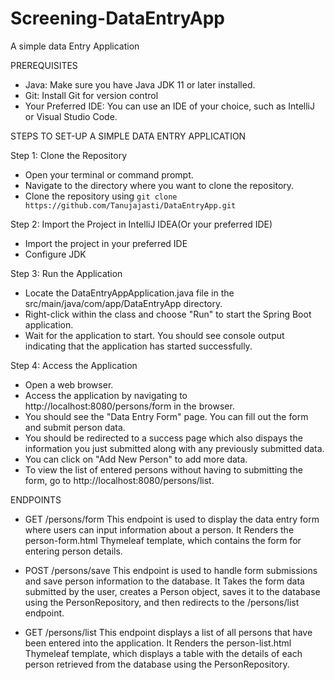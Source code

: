 # Screening-DataEntryApp
A simple data Entry Application


PREREQUISITES
  - Java: Make sure you have Java JDK 11 or later installed.
  - Git: Install Git for version control
  - Your Preferred IDE: You can use an IDE of your choice, such as IntelliJ or Visual Studio Code.



STEPS TO SET-UP A SIMPLE DATA ENTRY APPLICATION

Step 1: Clone the Repository
  - Open your terminal or command prompt.
  - Navigate to the directory where you want to clone the repository.
  - Clone the repository using `git clone https://github.com/Tanujajasti/DataEntryApp.git
`

Step 2: Import the Project in IntelliJ IDEA(Or your preferred IDE)
  - Import the project in your preferred IDE
  - Configure JDK

Step 3: Run the Application
  - Locate the DataEntryAppApplication.java file in the src/main/java/com/app/DataEntryApp directory.
  - Right-click within the class and choose "Run" to start the Spring Boot application.
  - Wait for the application to start. You should see console output indicating that the application has started successfully.

Step 4: Access the Application
  - Open a web browser.
  - Access the application by navigating to http://localhost:8080/persons/form in the browser.
  - You should see the "Data Entry Form" page. You can fill out the form and submit person data.
  - You should be redirected to a success page which also dispays the information you just submitted along with any previously submitted data.
  - You can click on "Add New Person" to add more data.
  - To view the list of entered persons without having to submitting the form, go to http://localhost:8080/persons/list.



ENDPOINTS
  - GET /persons/form
    This endpoint is used to display the data entry form where users can input information about a person. It Renders the person-form.html Thymeleaf template, which contains the form for entering person details.

  - POST /persons/save
    This endpoint is used to handle form submissions and save person information to the database. It Takes the form data submitted by the user, creates a Person object, saves it to the database using the PersonRepository, and then redirects to the /persons/list endpoint.

  - GET /persons/list
    This endpoint displays a list of all persons that have been entered into the application. It Renders the person-list.html Thymeleaf template, which displays a table with the details of each person retrieved from the database using the PersonRepository.
